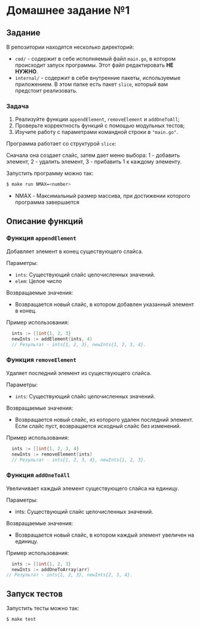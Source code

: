 # Домашнее задание №1

## Задание
В репозитории находятся несколько директорий:
- `cmd/` - содержит в себе исполняемый файл `main.go`, в котором происходит запуск программы.
Этот файл редактировать **НЕ НУЖНО**.
- `internal/` - содержит в себе внутренние пакеты, используемые приложением. В этом папке есть пакет `slice`, который вам предстоит реализовать.

### Задача
1. Реализуйте функции `appendElement`, `removeElement` и `addOneToAll`;
2. Проверьте корректность функций с помощью модульных тестов;
3. Изучите работу с параметрами командной строки в `"main.go"`.

Программа работает со структурой `slice`:

Сначала она создает слайс, затем дает меню выбора: 1 - добавить элемент, 2 - удалить элемент, 3 - прибавить 1 к каждому элементу.

Запустить программу можно так:
```bash
$ make run NMAX=<number>
```

 - NMAX - Максимальный размер массива, при достижении которого программа завершается

## Описание функций

### Функция `appendElement`
Добавляет элемент в конец существующего слайса.

Параметры:

  - `ints`: Существующий слайс целочисленных значений.
  - `elem`: Целое число

Возвращаемые значения:

  - Возвращается новый слайс, в котором добавлен указанный элемент в конец.

Пример использования:

```go
  ints := []int{1, 2, 3}
  newInts := addElement(ints, 4)
  // Результат - ints{1, 2, 3}, newInts{1, 2, 3, 4}.
```

### Функция `removeElement`
Удаляет последний элемент из существующего слайса.

Параметры:

  - `ints`: Существующий слайс целочисленных значений.

Возвращаемые значения:

  - Возвращается новый слайс, из которого удален последний элемент.
Если слайс пуст, возвращается исходный слайс без изменений.

Пример использования:

```go
  ints := []int{1, 2, 3, 4}
  newInts := removeElement(ints)
  // Результат - ints{1, 2, 3, 4}, newInts{1, 2, 3}.
```

### Функция `addOneToAll`
Увеличивает каждый элемент существующего слайса на единицу.

Параметры:

  - ints: Существующий слайс целочисленных значений.

Возвращаемые значения:

  - Возвращается новый слайс, в котором каждый элемент увеличен на единицу.

Пример использования:

```go
  ints := []int{1, 2, 3}
  newInts := addOneToArray(arr)
// Результат - ints{1, 2, 3}, newInts{2, 3, 4}.
```

## Запуск тестов

Запустить тесты можно так:
```bash
$ make test
```
